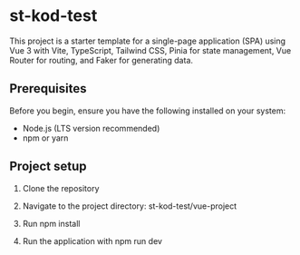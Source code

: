 # st-kod-test

This project is a starter template for a single-page application (SPA) using Vue 3 with Vite, TypeScript, Tailwind CSS, Pinia for state management, Vue Router for routing, and Faker for generating data. 

## Prerequisites

Before you begin, ensure you have the following installed on your system:

- Node.js (LTS version recommended)
- npm or yarn

## Project setup

1. Clone the repository

2. Navigate to the project directory: st-kod-test/vue-project

3. Run npm install

4. Run the application with npm run dev
   